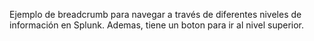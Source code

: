 Ejemplo de breadcrumb para navegar a través de diferentes niveles de información en Splunk. Ademas, tiene un boton para ir al nivel superior.

